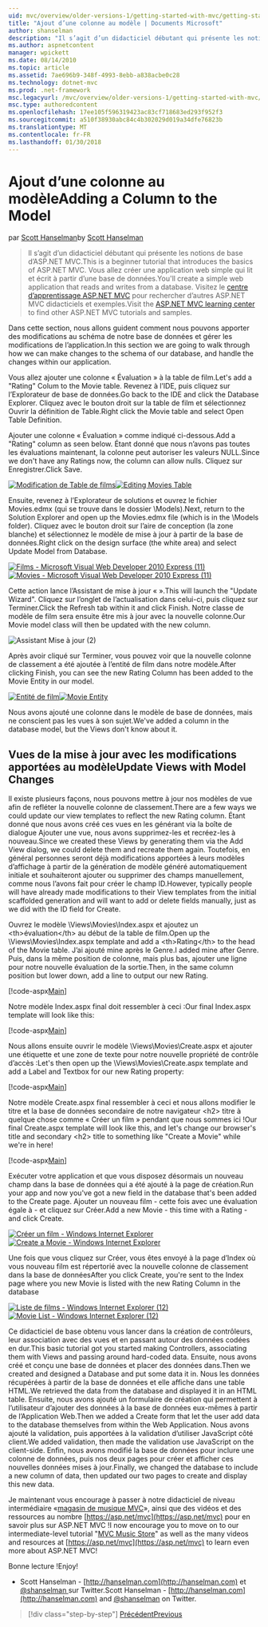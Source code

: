 ```yaml
---
uid: mvc/overview/older-versions-1/getting-started-with-mvc/getting-started-with-mvc-part8
title: "Ajout d’une colonne au modèle | Documents Microsoft"
author: shanselman
description: "Il s’agit d’un didacticiel débutant qui présente les notions de base d’ASP.NET MVC. Créez une application web simple qui lit et écrit à partir d’une base de données."
ms.author: aspnetcontent
manager: wpickett
ms.date: 08/14/2010
ms.topic: article
ms.assetid: 7ae696b9-348f-4993-8ebb-a838acbe0c28
ms.technology: dotnet-mvc
ms.prod: .net-framework
msc.legacyurl: /mvc/overview/older-versions-1/getting-started-with-mvc/getting-started-with-mvc-part8
msc.type: authoredcontent
ms.openlocfilehash: 17ee105f596319423ac83cf718683ed293f952f3
ms.sourcegitcommit: a510f38930abc84c4b302029d019a34dfe76823b
ms.translationtype: MT
ms.contentlocale: fr-FR
ms.lasthandoff: 01/30/2018
---
```

<a name="adding-a-column-to-the-model"></a><span data-ttu-id="d8fdc-104">Ajout d’une colonne au modèle</span><span class="sxs-lookup"><span data-stu-id="d8fdc-104">Adding a Column to the Model</span></span>
====================
<span data-ttu-id="d8fdc-105">par [Scott Hanselman](https://github.com/shanselman)</span><span class="sxs-lookup"><span data-stu-id="d8fdc-105">by [Scott Hanselman](https://github.com/shanselman)</span></span>

> <span data-ttu-id="d8fdc-106">Il s’agit d’un didacticiel débutant qui présente les notions de base d’ASP.NET MVC.</span><span class="sxs-lookup"><span data-stu-id="d8fdc-106">This is a beginner tutorial that introduces the basics of ASP.NET MVC.</span></span> <span data-ttu-id="d8fdc-107">Vous allez créer une application web simple qui lit et écrit à partir d’une base de données.</span><span class="sxs-lookup"><span data-stu-id="d8fdc-107">You'll create a simple web application that reads and writes from a database.</span></span> <span data-ttu-id="d8fdc-108">Visitez le [centre d’apprentissage ASP.NET MVC](../../../index.md) pour rechercher d’autres ASP.NET MVC didacticiels et exemples.</span><span class="sxs-lookup"><span data-stu-id="d8fdc-108">Visit the [ASP.NET MVC learning center](../../../index.md) to find other ASP.NET MVC tutorials and samples.</span></span>


<span data-ttu-id="d8fdc-109">Dans cette section, nous allons guident comment nous pouvons apporter des modifications au schéma de notre base de données et gérer les modifications de l’application.</span><span class="sxs-lookup"><span data-stu-id="d8fdc-109">In this section we are going to walk through how we can make changes to the schema of our database, and handle the changes within our application.</span></span>

<span data-ttu-id="d8fdc-110">Vous allez ajouter une colonne « Évaluation » à la table de film.</span><span class="sxs-lookup"><span data-stu-id="d8fdc-110">Let's add a "Rating" Colum to the Movie table.</span></span> <span data-ttu-id="d8fdc-111">Revenez à l’IDE, puis cliquez sur l’Explorateur de base de données.</span><span class="sxs-lookup"><span data-stu-id="d8fdc-111">Go back to the IDE and click the Database Explorer.</span></span> <span data-ttu-id="d8fdc-112">Cliquez avec le bouton droit sur la table de film et sélectionnez Ouvrir la définition de Table.</span><span class="sxs-lookup"><span data-stu-id="d8fdc-112">Right click the Movie table and select Open Table Definition.</span></span>

<span data-ttu-id="d8fdc-113">Ajouter une colonne « Évaluation » comme indiqué ci-dessous.</span><span class="sxs-lookup"><span data-stu-id="d8fdc-113">Add a "Rating" column as seen below.</span></span> <span data-ttu-id="d8fdc-114">Étant donné que nous n’avons pas toutes les évaluations maintenant, la colonne peut autoriser les valeurs NULL.</span><span class="sxs-lookup"><span data-stu-id="d8fdc-114">Since we don't have any Ratings now, the column can allow nulls.</span></span> <span data-ttu-id="d8fdc-115">Cliquez sur Enregistrer.</span><span class="sxs-lookup"><span data-stu-id="d8fdc-115">Click Save.</span></span>

<span data-ttu-id="d8fdc-116">[![Modification de Table de films](getting-started-with-mvc-part8/_static/image2.png)](getting-started-with-mvc-part8/_static/image1.png)</span><span class="sxs-lookup"><span data-stu-id="d8fdc-116">[![Editing Movies Table](getting-started-with-mvc-part8/_static/image2.png)](getting-started-with-mvc-part8/_static/image1.png)</span></span>

<span data-ttu-id="d8fdc-117">Ensuite, revenez à l’Explorateur de solutions et ouvrez le fichier Movies.edmx (qui se trouve dans le dossier \Models).</span><span class="sxs-lookup"><span data-stu-id="d8fdc-117">Next, return to the Solution Explorer and open up the Movies.edmx file (which is in the \Models folder).</span></span> <span data-ttu-id="d8fdc-118">Cliquez avec le bouton droit sur l’aire de conception (la zone blanche) et sélectionnez le modèle de mise à jour à partir de la base de données.</span><span class="sxs-lookup"><span data-stu-id="d8fdc-118">Right click on the design surface (the white area) and select Update Model from Database.</span></span>

<span data-ttu-id="d8fdc-119">[![Films - Microsoft Visual Web Developer 2010 Express (11)](getting-started-with-mvc-part8/_static/image4.png)](getting-started-with-mvc-part8/_static/image3.png)</span><span class="sxs-lookup"><span data-stu-id="d8fdc-119">[![Movies - Microsoft Visual Web Developer 2010 Express (11)](getting-started-with-mvc-part8/_static/image4.png)](getting-started-with-mvc-part8/_static/image3.png)</span></span>

<span data-ttu-id="d8fdc-120">Cette action lance l’Assistant de mise à jour « ».</span><span class="sxs-lookup"><span data-stu-id="d8fdc-120">This will launch the "Update Wizard".</span></span> <span data-ttu-id="d8fdc-121">Cliquez sur l’onglet de l’actualisation dans celui-ci, puis cliquez sur Terminer.</span><span class="sxs-lookup"><span data-stu-id="d8fdc-121">Click the Refresh tab within it and click Finish.</span></span> <span data-ttu-id="d8fdc-122">Notre classe de modèle de film sera ensuite être mis à jour avec la nouvelle colonne.</span><span class="sxs-lookup"><span data-stu-id="d8fdc-122">Our Movie model class will then be updated with the new column.</span></span>

![Assistant Mise à jour (2)](getting-started-with-mvc-part8/_static/image5.png)

<span data-ttu-id="d8fdc-124">Après avoir cliqué sur Terminer, vous pouvez voir que la nouvelle colonne de classement a été ajoutée à l’entité de film dans notre modèle.</span><span class="sxs-lookup"><span data-stu-id="d8fdc-124">After clicking Finish, you can see the new Rating Column has been added to the Movie Entity in our model.</span></span>

<span data-ttu-id="d8fdc-125">[![Entité de film](getting-started-with-mvc-part8/_static/image7.png)](getting-started-with-mvc-part8/_static/image6.png)</span><span class="sxs-lookup"><span data-stu-id="d8fdc-125">[![Movie Entity](getting-started-with-mvc-part8/_static/image7.png)](getting-started-with-mvc-part8/_static/image6.png)</span></span>

<span data-ttu-id="d8fdc-126">Nous avons ajouté une colonne dans le modèle de base de données, mais ne conscient pas les vues à son sujet.</span><span class="sxs-lookup"><span data-stu-id="d8fdc-126">We've added a column in the database model, but the Views don't know about it.</span></span>

## <a name="update-views-with-model-changes"></a><span data-ttu-id="d8fdc-127">Vues de la mise à jour avec les modifications apportées au modèle</span><span class="sxs-lookup"><span data-stu-id="d8fdc-127">Update Views with Model Changes</span></span>

<span data-ttu-id="d8fdc-128">Il existe plusieurs façons, nous pouvons mettre à jour nos modèles de vue afin de refléter la nouvelle colonne de classement.</span><span class="sxs-lookup"><span data-stu-id="d8fdc-128">There are a few ways we could update our view templates to reflect the new Rating column.</span></span> <span data-ttu-id="d8fdc-129">Étant donné que nous avons créé ces vues en les générant via la boîte de dialogue Ajouter une vue, nous avons supprimez-les et recréez-les à nouveau.</span><span class="sxs-lookup"><span data-stu-id="d8fdc-129">Since we created these Views by generating them via the Add View dialog, we could delete them and recreate them again.</span></span> <span data-ttu-id="d8fdc-130">Toutefois, en général personnes seront déjà modifications apportées à leurs modèles d’affichage à partir de la génération de modèle généré automatiquement initiale et souhaiteront ajouter ou supprimer des champs manuellement, comme nous l’avons fait pour créer le champ ID.</span><span class="sxs-lookup"><span data-stu-id="d8fdc-130">However, typically people will have already made modifications to their View templates from the initial scaffolded generation and will want to add or delete fields manually, just as we did with the ID field for Create.</span></span>

<span data-ttu-id="d8fdc-131">Ouvrez le modèle \Views\Movies\Index.aspx et ajoutez un &lt;th&gt;évaluation&lt;/th&gt; au début de la table de film.</span><span class="sxs-lookup"><span data-stu-id="d8fdc-131">Open up the \Views\Movies\Index.aspx template and add a &lt;th&gt;Rating&lt;/th&gt; to the head of the Movie table.</span></span> <span data-ttu-id="d8fdc-132">J’ai ajouté mine après le Genre.</span><span class="sxs-lookup"><span data-stu-id="d8fdc-132">I added mine after Genre.</span></span> <span data-ttu-id="d8fdc-133">Puis, dans la même position de colonne, mais plus bas, ajouter une ligne pour notre nouvelle évaluation de la sortie.</span><span class="sxs-lookup"><span data-stu-id="d8fdc-133">Then, in the same column position but lower down, add a line to output our new Rating.</span></span>

[!code-aspx[Main](getting-started-with-mvc-part8/samples/sample1.aspx)]

<span data-ttu-id="d8fdc-134">Notre modèle Index.aspx final doit ressembler à ceci :</span><span class="sxs-lookup"><span data-stu-id="d8fdc-134">Our final Index.aspx template will look like this:</span></span>

[!code-aspx[Main](getting-started-with-mvc-part8/samples/sample2.aspx)]

<span data-ttu-id="d8fdc-135">Nous allons ensuite ouvrir le modèle \Views\Movies\Create.aspx et ajouter une étiquette et une zone de texte pour notre nouvelle propriété de contrôle d’accès :</span><span class="sxs-lookup"><span data-stu-id="d8fdc-135">Let's then open up the \Views\Movies\Create.aspx template and add a Label and Textbox for our new Rating property:</span></span>

[!code-aspx[Main](getting-started-with-mvc-part8/samples/sample3.aspx)]

<span data-ttu-id="d8fdc-136">Notre modèle Create.aspx final ressembler à ceci et nous allons modifier le titre et la base de données secondaire de notre navigateur &lt;h2&gt; titre à quelque chose comme « Créer un film » pendant que nous sommes ici !</span><span class="sxs-lookup"><span data-stu-id="d8fdc-136">Our final Create.aspx template will look like this, and let's change our browser's title and secondary &lt;h2&gt; title to something like "Create a Movie" while we're in here!</span></span>

[!code-aspx[Main](getting-started-with-mvc-part8/samples/sample4.aspx)]

<span data-ttu-id="d8fdc-137">Exécuter votre application et que vous disposez désormais un nouveau champ dans la base de données qui a été ajouté à la page de création.</span><span class="sxs-lookup"><span data-stu-id="d8fdc-137">Run your app and now you've got a new field in the database that's been added to the Create page.</span></span> <span data-ttu-id="d8fdc-138">Ajouter un nouveau film - cette fois avec une évaluation égale à - et cliquez sur Créer.</span><span class="sxs-lookup"><span data-stu-id="d8fdc-138">Add a new Movie - this time with a Rating - and click Create.</span></span>

<span data-ttu-id="d8fdc-139">[![Créer un film - Windows Internet Explorer](getting-started-with-mvc-part8/_static/image9.png)](getting-started-with-mvc-part8/_static/image8.png)</span><span class="sxs-lookup"><span data-stu-id="d8fdc-139">[![Create a Movie - Windows Internet Explorer](getting-started-with-mvc-part8/_static/image9.png)](getting-started-with-mvc-part8/_static/image8.png)</span></span>

<span data-ttu-id="d8fdc-140">Une fois que vous cliquez sur Créer, vous êtes envoyé à la page d’Index où vous nouveau film est répertorié avec la nouvelle colonne de classement dans la base de données</span><span class="sxs-lookup"><span data-stu-id="d8fdc-140">After you click Create, you're sent to the Index page where you new Movie is listed with the new Rating Column in the database</span></span>

<span data-ttu-id="d8fdc-141">[![Liste de films - Windows Internet Explorer (12)](getting-started-with-mvc-part8/_static/image11.png)](getting-started-with-mvc-part8/_static/image10.png)</span><span class="sxs-lookup"><span data-stu-id="d8fdc-141">[![Movie List - Windows Internet Explorer (12)](getting-started-with-mvc-part8/_static/image11.png)](getting-started-with-mvc-part8/_static/image10.png)</span></span>

<span data-ttu-id="d8fdc-142">Ce didacticiel de base obtenu vous lancer dans la création de contrôleurs, leur association avec des vues et en passant autour des données codées en dur.</span><span class="sxs-lookup"><span data-stu-id="d8fdc-142">This basic tutorial got you started making Controllers, associating them with Views and passing around hard-coded data.</span></span> <span data-ttu-id="d8fdc-143">Ensuite, nous avons créé et conçu une base de données et placer des données dans.</span><span class="sxs-lookup"><span data-stu-id="d8fdc-143">Then we created and designed a Database and put some data it in.</span></span> <span data-ttu-id="d8fdc-144">Nous les données récupérées à partir de la base de données et elle affiche dans une table HTML.</span><span class="sxs-lookup"><span data-stu-id="d8fdc-144">We retrieved the data from the database and displayed it in an HTML table.</span></span> <span data-ttu-id="d8fdc-145">Ensuite, nous avons ajouté un formulaire de création qui permettent à l’utilisateur d’ajouter des données à la base de données eux-mêmes à partir de l’Application Web.</span><span class="sxs-lookup"><span data-stu-id="d8fdc-145">Then we added a Create form that let the user add data to the database themselves from within the Web Application.</span></span> <span data-ttu-id="d8fdc-146">Nous avons ajouté la validation, puis apportées à la validation d’utiliser JavaScript côté client.</span><span class="sxs-lookup"><span data-stu-id="d8fdc-146">We added validation, then made the validation use JavaScript on the client-side.</span></span> <span data-ttu-id="d8fdc-147">Enfin, nous avons modifié la base de données pour inclure une colonne de données, puis nos deux pages pour créer et afficher ces nouvelles données mises à jour.</span><span class="sxs-lookup"><span data-stu-id="d8fdc-147">Finally, we changed the database to include a new column of data, then updated our two pages to create and display this new data.</span></span>

<span data-ttu-id="d8fdc-148">Je maintenant vous encourage à passer à notre didacticiel de niveau intermédiaire «[magasin de musique MVC](../../older-versions/mvc-music-store/mvc-music-store-part-1.md)», ainsi que des vidéos et des ressources au nombre [https://asp.net/mvc](https://asp.net/mvc) pour en savoir plus sur ASP.NET MVC !</span><span class="sxs-lookup"><span data-stu-id="d8fdc-148">I now encourage you to move on to our intermediate-level tutorial "[MVC Music Store](../../older-versions/mvc-music-store/mvc-music-store-part-1.md)" as well as the many videos and resources at [https://asp.net/mvc](https://asp.net/mvc) to learn even more about ASP.NET MVC!</span></span>

<span data-ttu-id="d8fdc-149">Bonne lecture !</span><span class="sxs-lookup"><span data-stu-id="d8fdc-149">Enjoy!</span></span>

- <span data-ttu-id="d8fdc-150">Scott Hanselman - [http://hanselman.com](http://hanselman.com) et [ @shanselman ](http://twitter.com/shanselman) sur Twitter.</span><span class="sxs-lookup"><span data-stu-id="d8fdc-150">Scott Hanselman - [http://hanselman.com](http://hanselman.com) and [@shanselman](http://twitter.com/shanselman) on Twitter.</span></span>

>[!div class="step-by-step"]
[<span data-ttu-id="d8fdc-151">Précédent</span><span class="sxs-lookup"><span data-stu-id="d8fdc-151">Previous</span></span>](getting-started-with-mvc-part7.md)
